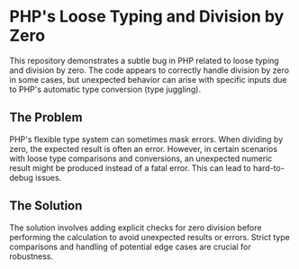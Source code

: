 # PHP's Loose Typing and Division by Zero

This repository demonstrates a subtle bug in PHP related to loose typing and division by zero.  The code appears to correctly handle division by zero in some cases, but unexpected behavior can arise with specific inputs due to PHP's automatic type conversion (type juggling).

## The Problem

PHP's flexible type system can sometimes mask errors. When dividing by zero, the expected result is often an error. However, in certain scenarios with loose type comparisons and conversions, an unexpected numeric result might be produced instead of a fatal error.  This can lead to hard-to-debug issues.

## The Solution

The solution involves adding explicit checks for zero division before performing the calculation to avoid unexpected results or errors.  Strict type comparisons and handling of potential edge cases are crucial for robustness.